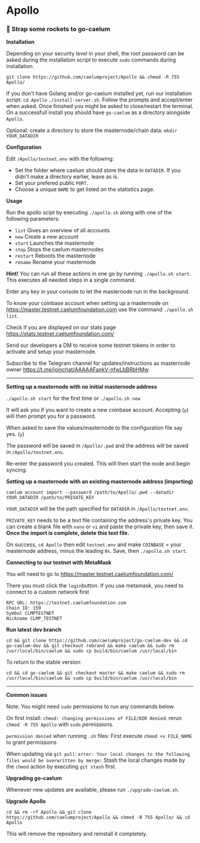 # Apollo

### :rocket: Strap some rockets to go-caelum

**Installation**

Depending on your security level in your shell, the root password can be asked during the installation script to execute `sudo` commands during installation.

`git clone https://github.com/caelumproject/Apollo && chmod -R 755 Apollo/`

If you don't have Golang and/or go-caelum installed yet, run our installation script:
`cd Apollo`
`./install-server.sh`.
Follow the prompts and accept/enter when asked. Once finished you might be asked to close/restart the terminal.
On a successfull install you should have `go-caelum` as a directory alongside `Apollo`.

Optional: create a directory to store the masternode/chain data:
`mkdir YOUR_DATADIR`

**Configuration**

Edit `/Apollo/testnet.env` with the following:

  - Set the folder where caelum should store the data in `DATADIR`. If you didn't make a directory earlier, leave as is.
  - Set your prefered public `PORT`.
  - Choose a unique `NAME` to get listed on the statistics page.

**Usage**

Run the apollo scipt by executing `./apollo.sh` along with one of the following parameters:

 - `list` Gives an overview of all accounts
 - `new` Create a new account
 - `start` Launches the masternode
 - `stop` Stops the caelum masternodes
 - `restart` Reboots the masternode
 - `rename` Rename your masternode

 **Hint!** You can run all these actions in one go by running `./apollo.sh start`. This executes all needed steps in a single command.

 Enter any key in your console to let the masternode run in the background.

 To know your coinbase account when setting up a masternode on https://master.testnet.caelumfoundation.com use the command `./apollo.sh list`.

 Check if you are displayed on our stats page https://stats.testnet.caelumfoundation.com/

 Send our developers a DM to receive some testnet tokens in order to activate and setup your masternode.

 Subscribe to the Telegram channel for updates/instructions as masternode owner https://t.me/joinchat/AAAAAFankV-nfwLbBRbHMw

---

**Setting up a masternode with no initial masternode address**

`./apollo.sh start` for the first time or `./apollo.sh new`

It will ask you if you want to create a new coinbase account. Accepting (`y`) will then prompt you for a password.

When asked to save the values/masternode to the configuration file say yes. (`y`)

The password will be saved in `/Apollo/.pwd` and the address will be saved in `/Apollo/testnet.env`.

Re-enter the password you created. This will then start the node and begin syncing.

**Setting up a masternode with an existing masternode address (importing)**

`caelum account import --password /path/to/Apollo/.pwd --datadir YOUR_DATADIR /path/to/PRIVATE_KEY`

`YOUR_DATADIR` will be the path specified for `DATADIR` in `/Apollo/testnet.env`.

`PRIVATE_KEY` needs to be a text file containing the address's private key. You can create a blank file with `nano` or `vi` and paste the private key, then save it. **Once the import is complete, delete this text file.**

On success, `cd Apollo` then edit `testnet.env` and make `COINBASE` = your masternode address, minus the leading `0x`. Save, then `./apollo.sh start`.

**Connecting to our testnet with MetaMask**

You will need to go to https://master.testnet.caelumfoundation.com/

There you must click the `login`button. If you use metamask, you need to connect to a custom network first

```
RPC URL: https://testnet.caelumfoundation.com
Chain ID: 159
Symbol CLMPTESTNET
Nickname CLMP_TESTNET
```

**Run latest dev branch**

```
cd && git clone https://github.com/caelumproject/go-caelum-dev && cd go-caelum-dev && git checkout rebrand && make caelum && sudo rm  /usr/local/bin/caelum && sudo cp build/bin/caelum /usr/local/bin
```

To return to the stable version:

```
cd && cd go-caelum && git checkout master && make caelum && sudo rm  /usr/local/bin/caelum && sudo cp build/bin/caelum /usr/local/bin
```

---

**Common issues**

Note: You might need `sudo` permissions to run any commands below.

On first install: `chmod: changing permissions of FILE/DIR denied`: rerun `chmod -R 755 Apollo` with `sudo` permissions.

`permission denied` when running `.sh` files: First execute `chmod +x FILE_NAME` to grant permissions

When updating via `git pull`: `error: Your local changes to the following files would be overwritten by merge:` Stash the local changes made by the `chmod` action by executing `git stash` first.

**Upgrading go-caelum**

Whenever new updates are available, please run `./upgrade-caelum.sh`.

**Upgrade Apollo**

`cd && rm -rf Apollo && git clone https://github.com/caelumproject/Apollo && chmod -R 755 Apollo/ && cd Apollo`

This will remove the repository and reinstall it completely.

